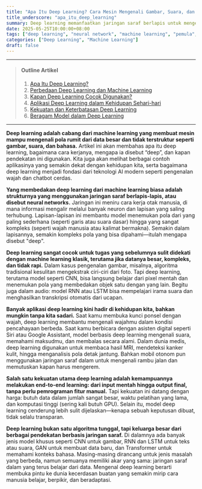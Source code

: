 ```yaml
---
title: "Apa Itu Deep Learning? Cara Mesin Mengenali Gambar, Suara, dan Bahasa"
title_underscore: "apa_itu_deep_learning"
summary: Deep learning memanfaatkan jaringan saraf berlapis untuk mengenali pola kompleks dari data besar seperti gambar, suara, dan bahasa. Artikel ini mengulas perbedaan dengan machine learning, aplikasi sehari-hari, serta kekuatan dan keterbatasannya.
date: 2025-05-25T10:00:00+08:00
tags: ["deep learning", "neural network", "machine learning", "pemula", "ai"]
categories: ["Deep Learning", "Machine Learning"]
draft: false
---
```


---
> #### Outline Artikel
> 1. [Apa Itu Deep Learning?](#apa-itu-deep-learning)
> 2. [Perbedaan Deep Learning dan Machine Learning](#perbedaan-dl-ml)
> 3. [Kapan Deep Learning Cocok Digunakan?](#kapan-dl-digunakan)
> 4. [Aplikasi Deep Learning dalam Kehidupan Sehari-hari](#aplikasi-dl)
> 5. [Kekuatan dan Keterbatasan Deep Learning](#kekuatan-keterbatasan)
> 6. [Beragam Model dalam Deep Learning](#jenis-model-dl)
---

<span id="apa-itu-deep-learning"></span>

**Deep learning adalah cabang dari machine learning yang membuat mesin mampu mengenali pola rumit dari data besar dan tidak terstruktur seperti gambar, suara, dan bahasa.** Artikel ini akan membahas apa itu deep learning, bagaimana cara kerjanya, mengapa ia disebut “deep”, dan kapan pendekatan ini digunakan. Kita juga akan melihat berbagai contoh aplikasinya yang semakin dekat dengan kehidupan kita, serta bagaimana deep learning menjadi fondasi dari teknologi AI modern seperti pengenalan wajah dan chatbot cerdas.

<span id="perbedaan-dl-ml"></span>

**Yang membedakan deep learning dari machine learning biasa adalah strukturnya yang menggunakan jaringan saraf berlapis-lapis, atau disebut neural networks.** Jaringan ini meniru cara kerja otak manusia, di mana informasi mengalir melalui banyak neuron dan lapisan yang saling terhubung. Lapisan-lapisan ini membantu model menemukan pola dari yang paling sederhana (seperti garis atau suara dasar) hingga yang sangat kompleks (seperti wajah manusia atau kalimat bermakna). Semakin dalam lapisannya, semakin kompleks pola yang bisa dipahami—itulah mengapa disebut "deep".

<span id="kapan-dl-digunakan"></span>

**Deep learning sangat cocok untuk tugas yang sebelumnya sulit didekati dengan machine learning klasik, terutama jika datanya besar, kompleks, dan tidak rapi.** Dalam kasus pengenalan gambar, misalnya, algoritma tradisional kesulitan mengekstrak ciri-ciri dari foto. Tapi deep learning, terutama model seperti CNN, bisa langsung belajar dari pixel mentah dan menemukan pola yang membedakan objek satu dengan yang lain. Begitu juga dalam audio: model RNN atau LSTM bisa mempelajari irama suara dan menghasilkan transkripsi otomatis dari ucapan.

<span id="aplikasi-dl"></span>

**Banyak aplikasi deep learning kini hadir di kehidupan kita, bahkan mungkin tanpa kita sadari.** Saat kamu membuka kunci ponsel dengan wajah, deep learning membantu mengenali wajahmu dalam kondisi pencahayaan berbeda. Saat kamu berbicara dengan asisten digital seperti Siri atau Google Assistant, model berbasis deep learning mengenali suara, memahami maksudmu, dan membalas secara alami. Dalam dunia medis, deep learning digunakan untuk membaca hasil MRI, mendeteksi kanker kulit, hingga menganalisis pola detak jantung. Bahkan mobil otonom pun menggunakan jaringan saraf dalam untuk mengenali rambu jalan dan memutuskan kapan harus mengerem.

<span id="kekuatan-keterbatasan"></span>

**Salah satu kekuatan utama deep learning adalah kemampuannya melakukan end-to-end learning: dari input mentah hingga output final, tanpa perlu pemrograman fitur manual.** Tapi kekuatan ini datang dengan harga: butuh data dalam jumlah sangat besar, waktu pelatihan yang lama, dan komputasi tinggi (sering kali butuh GPU). Selain itu, model deep learning cenderung lebih sulit dijelaskan—kenapa sebuah keputusan dibuat, tidak selalu transparan.

<span id="jenis-model-dl"></span>

**Deep learning bukan satu algoritma tunggal, tapi keluarga besar dari berbagai pendekatan berbasis jaringan saraf.** Di dalamnya ada banyak jenis model khusus seperti CNN untuk gambar, RNN dan LSTM untuk teks atau suara, GAN untuk membuat data baru, dan Transformer untuk memahami konteks bahasa. Masing-masing dirancang untuk jenis masalah yang berbeda, namun semuanya memiliki akar yang sama: jaringan saraf dalam yang terus belajar dari data. Mengenal deep learning berarti membuka pintu ke dunia kecerdasan buatan yang semakin mirip cara manusia belajar, berpikir, dan beradaptasi.
